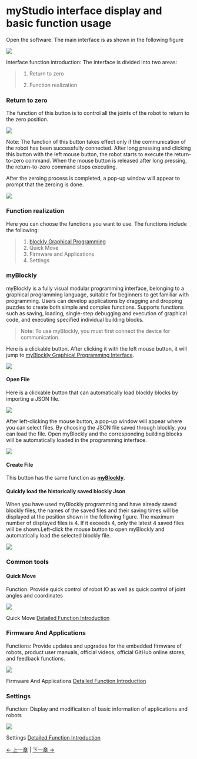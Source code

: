 # myStudio interface display and basic function usage

Open the software. The main interface is as shown in the following figure

<img src="../../../resources/3-FunctionsAndApplications/6.developmentGuide/myStudio/home/home.png" />


Interface function introduction: The interface is divided into two areas:

> 1. Return to zero
>
> 2. Function realization

### Return to zero

The function of this button is to control all the joints of the robot to return to the zero position.

<img src="../../../resources/3-FunctionsAndApplications/6.developmentGuide/myStudio/home/zero.png" />

Note: The function of this button takes effect only if the communication of the robot has been successfully connected. After long pressing and clicking this button with the left mouse button, the robot starts to execute the return-to-zero command. When the mouse button is released after long pressing, the return-to-zero command stops executing.

After the zeroing process is completed, a pop-up window will appear to prompt that the zeroing is done.

<img src="../../../resources/3-FunctionsAndApplications/6.developmentGuide/myStudio/home/zero-success.png" />

### Function realization

Here you can choose the functions you want to use. The functions include the following:

> 1. [blockly Graphical Programming](./6.5.5-blockly/6.5.5.1-blocklyFirstUse.md)
> 2. Quick Move
> 3. Firmware and Applications
> 4. Settings

### myBlockly

myBlockly is a fully visual modular programming interface, belonging to a graphical programming language, suitable for beginners to get familiar with programming. Users can develop applications by dragging and dropping puzzles to create both simple and complex functions. Supports functions such as saving, loading, single-step debugging and execution of graphical code, and executing specified individual building blocks.

> Note: To use myBlockly, you must first connect the device for communication.

Here is a clickable button. After clicking it with the left mouse button, it will jump to [myBlockly Graphical Programming Interface](./5.1.1-blockly/5.1.1.1-blocklyFirstUse.md).

<img src="../../../resources/3-FunctionsAndApplications/6.developmentGuide/myStudio/home/myBlockly.png" />

#### Open File

Here is a clickable button that can automatically load blockly blocks by importing a JSON file.

<img src="../../../resources/3-FunctionsAndApplications/6.developmentGuide/myStudio/home/openFile.png" />

After left-clicking the mouse button, a pop-up window will appear where you can select files. By choosing the JSON file saved through blockly, you can load the file. Open myBlockly and the corresponding building blocks will be automatically loaded in the programming interface.

<img src="../../../resources/3-FunctionsAndApplications/6.developmentGuide/myStudio/home/openFile1.png" />

#### Create File

This button has the same function as [**myBlockly**](./6.5.3-interface_description.md#myblockly).

#### Quickly load the historically saved blockly Json

When you have used myBlockly programming and have already saved blockly files, the names of the saved files and their saving times will be displayed at the position shown in the following figure. The maximum number of displayed files is 4. If it exceeds 4, only the latest 4 saved files will be shown.Left-click the mouse button to open myBlockly and automatically load the selected blockly file.

<img src="../../../resources/3-FunctionsAndApplications/6.developmentGuide/myStudio/home/myBlockly1.png" />

### Common tools

#### Quick Move

Function: Provide quick control of robot IO as well as quick control of joint angles and coordinates

<img src="../../../resources/3-FunctionsAndApplications/6.developmentGuide/myStudio/home/home-move.png" />

Quick Move [Detailed Function Introduction](./6.5.6-quickmove/6.5.6.1-quickmoveFirstUse.md)

### Firmware And Applications

Functions: Provide updates and upgrades for the embedded firmware of robots, product user manuals, official videos, official GitHub online stores, and feedback functions.

<img src="../../../resources/3-FunctionsAndApplications/6.developmentGuide/myStudio/home/home-firmware.png" />

Firmware And Applications [Detailed Function Introduction](./6.5.7-firmware/6.5.7.1-firmwareFirstUse.md)

### Settings

Function: Display and modification of basic information of applications and robots

<img src="../../../resources/3-FunctionsAndApplications/6.developmentGuide/myStudio/home/home-settings.png" />

Settings [Detailed Function Introduction](./6.5.8-setting/6.5.8.1-settingFirstUse.md)

[← 上一章](./6.5.2-install_uninstall.md) | [下一章 →](./6.5.4-Q&A.md)